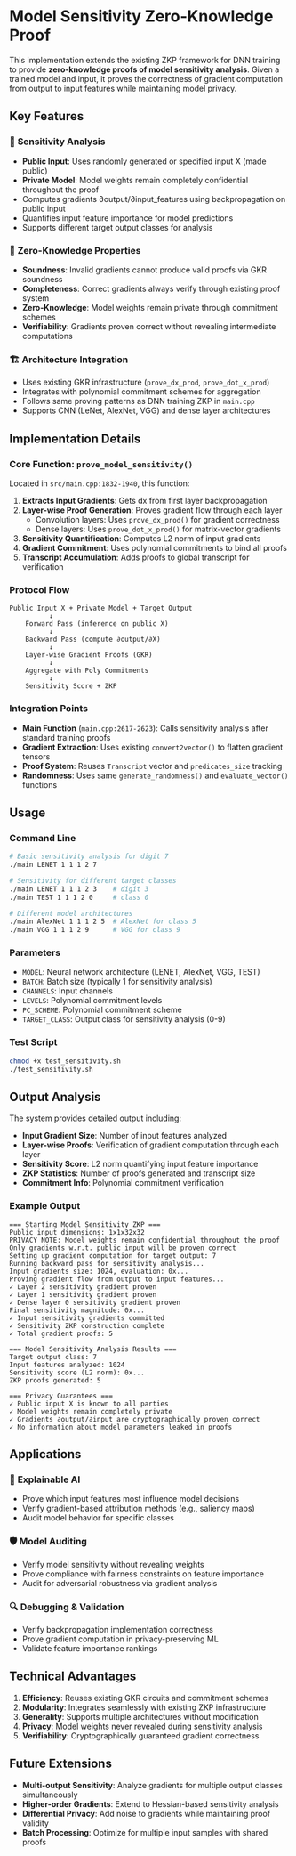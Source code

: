 # Model Sensitivity Zero-Knowledge Proof

This implementation extends the existing ZKP framework for DNN training to provide **zero-knowledge proofs of model sensitivity analysis**. Given a trained model and input, it proves the correctness of gradient computation from output to input features while maintaining model privacy.

## Key Features

### 🔬 **Sensitivity Analysis**
- **Public Input**: Uses randomly generated or specified input X (made public)
- **Private Model**: Model weights remain completely confidential throughout the proof
- Computes gradients ∂output/∂input_features using backpropagation on public input
- Quantifies input feature importance for model predictions
- Supports different target output classes for analysis

### 🔐 **Zero-Knowledge Properties** 
- **Soundness**: Invalid gradients cannot produce valid proofs via GKR soundness
- **Completeness**: Correct gradients always verify through existing proof system
- **Zero-Knowledge**: Model weights remain private through commitment schemes
- **Verifiability**: Gradients proven correct without revealing intermediate computations

### 🏗️ **Architecture Integration**
- Uses existing GKR infrastructure (`prove_dx_prod`, `prove_dot_x_prod`)
- Integrates with polynomial commitment schemes for aggregation  
- Follows same proving patterns as DNN training ZKP in `main.cpp`
- Supports CNN (LeNet, AlexNet, VGG) and dense layer architectures

## Implementation Details

### Core Function: `prove_model_sensitivity()`

Located in `src/main.cpp:1832-1940`, this function:

1. **Extracts Input Gradients**: Gets dx from first layer backpropagation
2. **Layer-wise Proof Generation**: Proves gradient flow through each layer
   - Convolution layers: Uses `prove_dx_prod()` for gradient correctness
   - Dense layers: Uses `prove_dot_x_prod()` for matrix-vector gradients
3. **Sensitivity Quantification**: Computes L2 norm of input gradients
4. **Gradient Commitment**: Uses polynomial commitments to bind all proofs
5. **Transcript Accumulation**: Adds proofs to global transcript for verification

### Protocol Flow

```
Public Input X + Private Model + Target Output
          ↓
    Forward Pass (inference on public X)
          ↓  
    Backward Pass (compute ∂output/∂X)
          ↓
    Layer-wise Gradient Proofs (GKR)
          ↓
    Aggregate with Poly Commitments  
          ↓
    Sensitivity Score + ZKP
```

### Integration Points

- **Main Function** (`main.cpp:2617-2623`): Calls sensitivity analysis after standard training proofs
- **Gradient Extraction**: Uses existing `convert2vector()` to flatten gradient tensors
- **Proof System**: Reuses `Transcript` vector and `predicates_size` tracking
- **Randomness**: Uses same `generate_randomness()` and `evaluate_vector()` functions

## Usage

### Command Line
```bash
# Basic sensitivity analysis for digit 7
./main LENET 1 1 1 2 7

# Sensitivity for different target classes
./main LENET 1 1 1 2 3    # digit 3
./main TEST 1 1 1 2 0     # class 0

# Different model architectures  
./main AlexNet 1 1 1 2 5  # AlexNet for class 5
./main VGG 1 1 1 2 9      # VGG for class 9
```

### Parameters
- `MODEL`: Neural network architecture (LENET, AlexNet, VGG, TEST)
- `BATCH`: Batch size (typically 1 for sensitivity analysis)
- `CHANNELS`: Input channels 
- `LEVELS`: Polynomial commitment levels
- `PC_SCHEME`: Polynomial commitment scheme
- `TARGET_CLASS`: Output class for sensitivity analysis (0-9)

### Test Script
```bash
chmod +x test_sensitivity.sh
./test_sensitivity.sh
```

## Output Analysis

The system provides detailed output including:

- **Input Gradient Size**: Number of input features analyzed
- **Layer-wise Proofs**: Verification of gradient computation through each layer
- **Sensitivity Score**: L2 norm quantifying input feature importance
- **ZKP Statistics**: Number of proofs generated and transcript size
- **Commitment Info**: Polynomial commitment verification

### Example Output
```
=== Starting Model Sensitivity ZKP ===
Public input dimensions: 1x1x32x32
PRIVACY NOTE: Model weights remain confidential throughout the proof
Only gradients w.r.t. public input will be proven correct
Setting up gradient computation for target output: 7
Running backward pass for sensitivity analysis...
Input gradients size: 1024, evaluation: 0x...
Proving gradient flow from output to input features...
✓ Layer 2 sensitivity gradient proven
✓ Layer 1 sensitivity gradient proven  
✓ Dense layer 0 sensitivity gradient proven
Final sensitivity magnitude: 0x...
✓ Input sensitivity gradients committed
✓ Sensitivity ZKP construction complete
✓ Total gradient proofs: 5

=== Model Sensitivity Analysis Results ===
Target output class: 7
Input features analyzed: 1024
Sensitivity score (L2 norm): 0x...
ZKP proofs generated: 5

=== Privacy Guarantees ===
✓ Public input X is known to all parties
✓ Model weights remain completely private
✓ Gradients ∂output/∂input are cryptographically proven correct
✓ No information about model parameters leaked in proofs
```

## Applications

### 🎯 **Explainable AI**
- Prove which input features most influence model decisions
- Verify gradient-based attribution methods (e.g., saliency maps)
- Audit model behavior for specific classes

### 🛡️ **Model Auditing** 
- Verify model sensitivity without revealing weights
- Prove compliance with fairness constraints on feature importance
- Audit for adversarial robustness via gradient analysis

### 🔍 **Debugging & Validation**
- Verify backpropagation implementation correctness
- Prove gradient computation in privacy-preserving ML
- Validate feature importance rankings

## Technical Advantages

1. **Efficiency**: Reuses existing GKR circuits and commitment schemes
2. **Modularity**: Integrates seamlessly with existing ZKP infrastructure  
3. **Generality**: Supports multiple architectures without modification
4. **Privacy**: Model weights never revealed during sensitivity analysis
5. **Verifiability**: Cryptographically guaranteed gradient correctness

## Future Extensions

- **Multi-output Sensitivity**: Analyze gradients for multiple output classes simultaneously
- **Higher-order Gradients**: Extend to Hessian-based sensitivity analysis  
- **Differential Privacy**: Add noise to gradients while maintaining proof validity
- **Batch Processing**: Optimize for multiple input samples with shared proofs